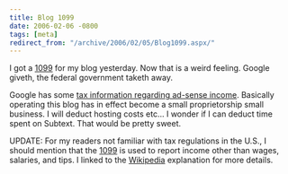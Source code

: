 ```yaml
---
title: Blog 1099
date: 2006-02-06 -0800
tags: [meta]
redirect_from: "/archive/2006/02/05/Blog1099.aspx/"
---
```


I got a [1099](http://en.wikipedia.org/wiki/Form_1099 "IRS Tax Form")
for my blog yesterday. Now that is a weird feeling. Google giveth, the
federal government taketh away.

Google has some [tax information regarding ad-sense
income](https://www.google.com/adsense/taxinfo "Google Adsense Tax Information").
Basically operating this blog has in effect become a small
proprietorship small business. I will deduct hosting costs etc... I
wonder if I can deduct time spent on
Subtext. That
would be pretty sweet.

UPDATE: For my readers not familiar with tax regulations in the U.S., I
should mention that the
[1099](http://en.wikipedia.org/wiki/Form_1099 "IRS Tax Form") is used to
report income other than wages, salaries, and tips. I linked to the
[Wikipedia](http://en.wikipedia.org/ "Wikipedia Online Encyclopedia")
explanation for more details.


